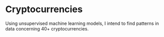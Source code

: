 # Cryptocurrencies

Using unsupervised machine learning models, I intend to find patterns in data concerning 40+ cryptocurrencies.<br />

